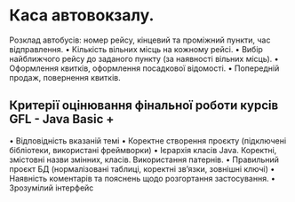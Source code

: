 #                  Каса автовокзалу.
Розклад автобусів: номер рейсу, кінцевий та проміжний пункти, час відправлення.
   • Кількість вільних місць на кожному рейсі.
   • Вибір найближчого рейсу до заданого пункту (за наявності вільних місць). 
   • Оформлення квитків, оформлення посадкової відомості.
   • Попередній продаж, повернення квитків.

## Критерії оцінювання фінальної роботи курсів GFL - Java Basic +
• Відповідність вказаній темі
• Коректне створення проєкту (підключені бібліотеки, використані фреймворки)
• Ієрархія класів Java. Коректні, змістовні назви змінних, класів. Використання патернів.
• Правильний проєкт БД (нормалізовані таблиці, коректні зв’язки, зовнішні ключі)
• Наявність коментарів та пояснень щодо розгортання застосування.
• Зрозумілий інтерфейс